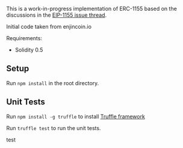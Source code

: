 This is a work-in-progress implementation of ERC-1155 based on the discussions in the [EIP-1155 issue thread](https://github.com/ethereum/EIPs/issues/1155).

Initial code taken from enjincoin.io

Requirements:
* Solidity 0.5

## Setup
Run `npm install` in the root directory.

## Unit Tests
Run `npm install -g truffle` to install [Truffle framework](http://truffleframework.com/docs/getting_started/installation)

Run `truffle test` to run the unit tests.

test
